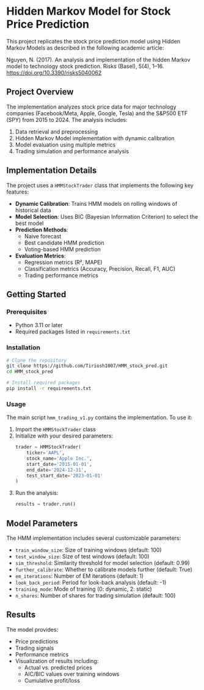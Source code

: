 # Hidden Markov Model for Stock Price Prediction

This project replicates the stock price prediction model using Hidden Markov Models as described in the following academic article:

Nguyen, N. (2017). An analysis and implementation of the hidden Markov model to technology stock prediction. Risks (Basel), 5(4), 1–16. https://doi.org/10.3390/risks5040062

## Project Overview

The implementation analyzes stock price data for major technology companies (Facebook/Meta, Apple, Google, Tesla) and the S&P500 ETF (SPY) from 2015 to 2024. The analysis includes:

1. Data retrieval and preprocessing
2. Hidden Markov Model implementation with dynamic calibration
3. Model evaluation using multiple metrics
4. Trading simulation and performance analysis

## Implementation Details

The project uses a `HMMStockTrader` class that implements the following key features:

- **Dynamic Calibration**: Trains HMM models on rolling windows of historical data
- **Model Selection**: Uses BIC (Bayesian Information Criterion) to select the best model
- **Prediction Methods**: 
  - Naive forecast
  - Best candidate HMM prediction
  - Voting-based HMM prediction
- **Evaluation Metrics**:
  - Regression metrics (R², MAPE)
  - Classification metrics (Accuracy, Precision, Recall, F1, AUC)
  - Trading performance metrics

## Getting Started

### Prerequisites
- Python 3.11 or later
- Required packages listed in `requirements.txt`

### Installation

```bash
# Clone the repository
git clone https://github.com/Tiriosh1007/HMM_stock_pred.git
cd HMM_stock_pred

# Install required packages
pip install -r requirements.txt
```

### Usage

The main script `hmm_trading_v1.py` contains the implementation. To use it:

1. Import the `HMMStockTrader` class
2. Initialize with your desired parameters:
   ```python
   trader = HMMStockTrader(
       ticker='AAPL',
       stock_name='Apple Inc.',
       start_date='2015-01-01',
       end_date='2024-12-31',
       test_start_date='2023-01-01'
   )
   ```
3. Run the analysis:
   ```python
   results = trader.run()
   ```

## Model Parameters

The HMM implementation includes several customizable parameters:

- `train_window_size`: Size of training windows (default: 100)
- `test_window_size`: Size of test windows (default: 100)
- `sim_threshold`: Similarity threshold for model selection (default: 0.99)
- `further_calibrate`: Whether to calibrate models further (default: True)
- `em_iterations`: Number of EM iterations (default: 1)
- `look_back_period`: Period for look-back analysis (default: -1)
- `training_mode`: Mode of training (0: dynamic, 2: static)
- `n_shares`: Number of shares for trading simulation (default: 100)

## Results

The model provides:
- Price predictions
- Trading signals
- Performance metrics
- Visualization of results including:
  - Actual vs. predicted prices
  - AIC/BIC values over training windows
  - Cumulative profit/loss
